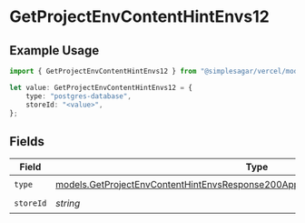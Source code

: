# GetProjectEnvContentHintEnvs12

## Example Usage

```typescript
import { GetProjectEnvContentHintEnvs12 } from "@simplesagar/vercel/models/getprojectenvop.js";

let value: GetProjectEnvContentHintEnvs12 = {
    type: "postgres-database",
    storeId: "<value>",
};
```

## Fields

| Field                                                                                                                                                                      | Type                                                                                                                                                                       | Required                                                                                                                                                                   | Description                                                                                                                                                                |
| -------------------------------------------------------------------------------------------------------------------------------------------------------------------------- | -------------------------------------------------------------------------------------------------------------------------------------------------------------------------- | -------------------------------------------------------------------------------------------------------------------------------------------------------------------------- | -------------------------------------------------------------------------------------------------------------------------------------------------------------------------- |
| `type`                                                                                                                                                                     | [models.GetProjectEnvContentHintEnvsResponse200ApplicationJSONResponseBody212Type](../models/getprojectenvcontenthintenvsresponse200applicationjsonresponsebody212type.md) | :heavy_check_mark:                                                                                                                                                         | N/A                                                                                                                                                                        |
| `storeId`                                                                                                                                                                  | *string*                                                                                                                                                                   | :heavy_check_mark:                                                                                                                                                         | N/A                                                                                                                                                                        |